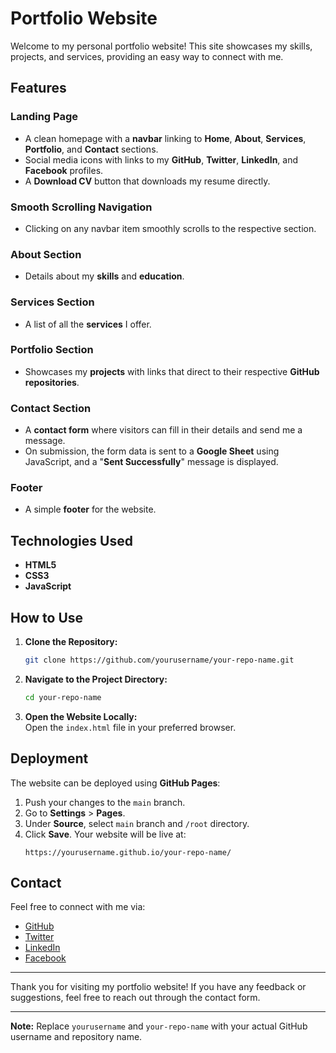 # Portfolio Website

Welcome to my personal portfolio website! This site showcases my skills, projects, and services, providing an easy way to connect with me.

## Features

### Landing Page
- A clean homepage with a **navbar** linking to **Home**, **About**, **Services**, **Portfolio**, and **Contact** sections.
- Social media icons with links to my **GitHub**, **Twitter**, **LinkedIn**, and **Facebook** profiles.
- A **Download CV** button that downloads my resume directly.

### Smooth Scrolling Navigation
- Clicking on any navbar item smoothly scrolls to the respective section.

### About Section
- Details about my **skills** and **education**.

### Services Section
- A list of all the **services** I offer.

### Portfolio Section
- Showcases my **projects** with links that direct to their respective **GitHub repositories**.

### Contact Section
- A **contact form** where visitors can fill in their details and send me a message.
- On submission, the form data is sent to a **Google Sheet** using JavaScript, and a "**Sent Successfully**" message is displayed.

### Footer
- A simple **footer** for the website.

## Technologies Used

- **HTML5**  
- **CSS3**  
- **JavaScript**  

## How to Use

1. **Clone the Repository:**  
   ```bash
   git clone https://github.com/yourusername/your-repo-name.git
   ```

2. **Navigate to the Project Directory:**  
   ```bash
   cd your-repo-name
   ```

3. **Open the Website Locally:**  
   Open the `index.html` file in your preferred browser.

## Deployment

The website can be deployed using **GitHub Pages**:

1. Push your changes to the `main` branch.
2. Go to **Settings** > **Pages**.
3. Under **Source**, select `main` branch and `/root` directory.
4. Click **Save**. Your website will be live at:
   ```
   https://yourusername.github.io/your-repo-name/
   ```

## Contact

Feel free to connect with me via:

- [GitHub](https://github.com/yourusername)
- [Twitter](https://twitter.com/yourusername)
- [LinkedIn](https://linkedin.com/in/yourusername)
- [Facebook](https://facebook.com/yourusername)

---

Thank you for visiting my portfolio website! If you have any feedback or suggestions, feel free to reach out through the contact form.

---

**Note:** Replace `yourusername` and `your-repo-name` with your actual GitHub username and repository name.


